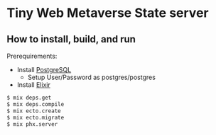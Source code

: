 # Tiny Web Metaverse State server

## How to install, build, and run

Prerequirements:

* Install [PostgreSQL](https://www.postgresql.org/)
  * Setup User/Password as postgres/postgres
* Install [Elixir](https://elixir-lang.org/)

```sh
$ mix deps.get
$ mix deps.compile
$ mix ecto.create
$ mix ecto.migrate
$ mix phx.server
```
